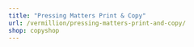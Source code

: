```yaml
---
title: "Pressing Matters Print & Copy"
url: /vermillion/pressing-matters-print-and-copy/
shop: copyshop
---
```

